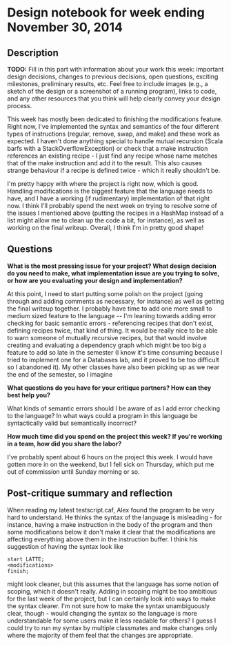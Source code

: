 # Design notebook for week ending November 30, 2014

## Description

**TODO:** Fill in this part with information about your work this week:
important design decisions, changes to previous decisions, open questions,
exciting milestones, preliminary results, etc. Feel free to include images
(e.g., a sketch of the design or a screenshot of a running program), links to
code, and any other resources that you think will help clearly convey your
design process.

This week has mostly been dedicated to finishing the modifications feature. Right now, I've implemented the syntax and semantics of the four different types of instructions (regular, remove, swap, and make) and these work as expected. I haven't done anything special to handle mutual recursion (Scala barfs with a StackOverflowException) or check that a make instruction references an existing recipe - I just find any recipe whose name matches that of the make instruction and add it to the result. This also causes strange behaviour if a recipe is defined twice - which it really shouldn't be. 

I'm pretty happy with where the project is right now, which is good. Handling modifications is the biggest feature that the language needs to have, and I have a working (if rudimentary) implementation of that right now. I think I'll probably spend the next week on trying to resolve some of the issues I mentioned above (putting the recipes in a HashMap instead of a list might allow me to clean up the code a bit, for instance), as well as working on the final writeup. Overall, I think I'm in pretty good shape! 

## Questions

**What is the most pressing issue for your project? What design decision do
you need to make, what implementation issue are you trying to solve, or how
are you evaluating your design and implementation?**

At this point, I need to start putting some polish on the project (going through and adding comments as necessary, for instance) as well as getting the final writeup together. I probably have time to add one more small to medium sized feature to the language -- I'm leaning towards adding error checking for basic semantic errors - referencing recipes that don't exist, defining recipes twice, that kind of thing. It would be really nice to be able to warn someone of mutually recursive recipes, but that would involve creating and evaluating a dependency graph which might be too big a feature to add so late in the semester (I know it's time consuming because I tried to implement one for a Databases lab, and it proved to be too difficult so I abandoned it). My other classes have also been picking up as we near the end of the semester, so I imagine 

**What questions do you have for your critique partners? How can they best help
you?**

What kinds of semantic errors should I be aware of as I add error checking to the language? In what ways could a program in this language be syntactically valid but semantically incorrect?

**How much time did you spend on the project this week? If you're working in a
team, how did you share the labor?**

I've probably spent about 6 hours on the project this week. I would have gotten more in on the weekend, but I fell sick on Thursday, which put me out of commission until Sunday morning or so. 

## Post-critique summary and reflection

When reading my latest testscript.caf, Alex found the program to be very hard to understand. He thinks the syntax of the language is misleading - for instance, having a make instruction in the body of the program and then some modifications below it don't make it clear that the modifications are affecting everything above them in the instruction buffer. I think his suggestion of having the syntax look like 
```
start LATTE;
<modifications>
finish;
```
might look cleaner, but this assumes that the language has some notion of scoping, which it doesn't really. Adding in scoping might be too ambitious for the last week of the project, but I can certainly look into ways to make the syntax clearer. I'm not sure how to make the syntax unambiguously clear, though - would changing the syntax so the language is more understandable for some users make it less readable for others? I guess I could try to run my syntax by multiple classmates and make changes only where the majority of them feel that the changes are appropriate. 
